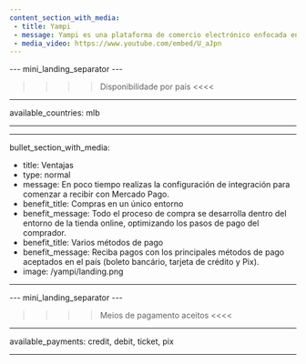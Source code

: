 ```yaml
---
content_section_with_media:
 - title: Yampi
 - message: Yampi es una plataforma de comercio electrónico enfocada en mejorar los procesos de compra y venta en línea. La integración con Mercado Pago permitirá que tu comercio electrónico reciba pagos de forma rápida y segura, ya sea tradicional o dropshipping.
 - media_video: https://www.youtube.com/embed/U_aJpn 
---
```


--- mini_landing_separator ---
 
>>>> Disponibilidade por país <<<<
---
available_countries: mlb

---

---
bullet_section_with_media:
 - title: Ventajas
 - type: normal
 - message: En poco tiempo realizas la configuración de integración para comenzar a recibir con Mercado Pago.
 - benefit_title: Compras en un único entorno
 - benefit_message: Todo el proceso de compra se desarrolla dentro del entorno de la tienda online, optimizando los pasos de pago del comprador.
 - benefit_title: Varios métodos de pago
 - benefit_message: Reciba pagos con los principales métodos de pago aceptados en el país (boleto bancário, tarjeta de crédito y Pix).
 - image: /yampi/landing.png
---
 
--- mini_landing_separator ---
 
>>>> Meios de pagamento aceitos <<<<

---
available_payments: credit, debit, ticket, pix

---